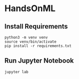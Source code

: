 # HandsOnML

## Install Requirements

```
python3 -m venv venv
source venv/bin/activate
pip install -r requirements.txt
```

## Run Jupyter Notebook

```
jupyter lab
```
